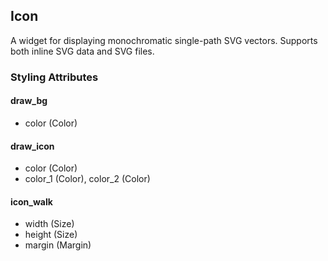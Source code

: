 ## Icon
A widget for displaying monochromatic single-path SVG vectors. Supports both inline SVG data and SVG files.

### Styling Attributes
#### draw_bg
- color (Color)

#### draw_icon
- color (Color)
- color_1 (Color), color_2 (Color)

#### icon_walk
- width (Size)
- height (Size)
- margin (Margin)